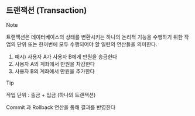## 트랜잭션 (Transaction)

> [!NOTE]
> 트랜잭션은 데이터베이스의 상태를 변환시키는 하나의 논리적 기능을 수행하기 위한 작업의 단위 또는 한꺼번에 모두 수행되어야 할 일련의 연산들을 의미한다.

1. 예시) 사용자 A가 사용자 B에게 만원을 송금한다
2. 사용자 A의 계좌에서 만원을 차감한다
3. 사용자 B의 계좌에서 만원을 추가한다

> [!TIP]
> 작업 단위 : 출금 + 입금 (하나의 트랜잭션)

Commit 과 Rollback 연산을 통해 결과를 반영한다
